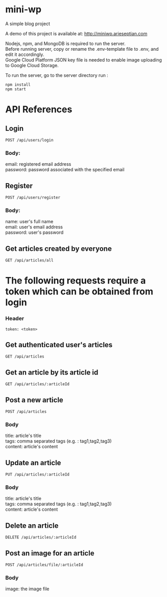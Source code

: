 # mini-wp
A simple blog project

A demo of this project is available at: http://miniwp.arieseptian.com

Nodejs, npm, and MongoDB is required to run the server.  
Before running server, copy or rename the .env-template file to .env, and edit it accordingly.  
Google Cloud Platform JSON key file is needed to enable image uploading to Google Cloud Storage.  

To run the server, go to the server directory run : 
```
npm install
npm start
```

# API References
## Login
```
POST /api/users/login
```
### Body:
email: registered email address  
password: password associated with the specified email  

## Register
```
POST /api/users/register
```
### Body:
name: user's full name  
email: user's email address  
password: user's password  

## Get articles created by everyone
```
GET /api/articles/all
```

# The following requests require a token which can be obtained from login
### Header
```
token: <token>
```

## Get authenticated user's articles
```
GET /api/articles
```

## Get an article by its article id
```
GET /api/articles/:articleId
```

## Post a new article
```
POST /api/articles
```
### Body
title: article's title  
tags: comma separated tags (e.g. : tag1,tag2,tag3)  
content: article's content  

## Update an article
```
PUT /api/articles/:articleId
```
### Body
title: article's title  
tags: comma separated tags (e.g. : tag1,tag2,tag3)  
content: article's content  

## Delete an article
```
DELETE /api/articles/:articleId
```

## Post an image for an article
```
POST /api/articles/file/:articleId
```
### Body
image: the image file  
